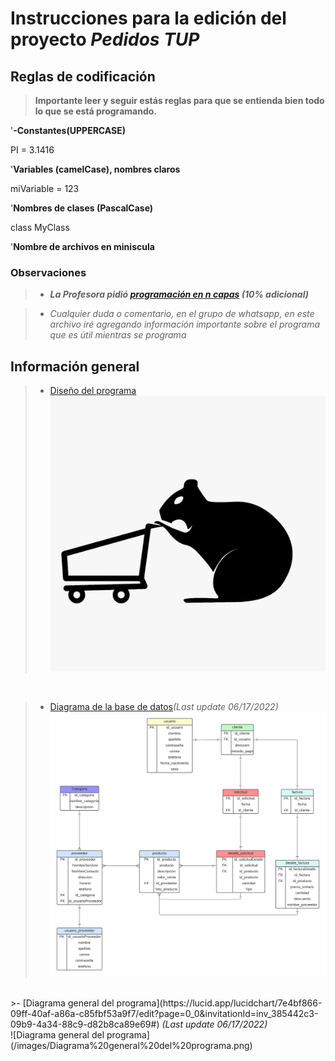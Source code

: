 # Instrucciones para la edición del proyecto <em> Pedidos TUP</em>
## Reglas de codificación
><strong><p>Importante leer y seguir estás reglas para que se entienda bien todo lo que se está programando.</strong><br>
<p>'<strong>-Constantes(UPPERCASE)</strong><br>

PI = 3.1416<br>

'<strong>Variables (camelCase), nombres claros</strong><br>

miVariable = 123<br>

'<strong>Nombres de clases (PascalCase)</strong><br>

class MyClass<br>

'<strong>Nombre de archivos en miniscula</strong></p>
### Observaciones
>- <em><strong>La Profesora pidió [programación en n capas](https://sisbib.unmsm.edu.pe/BIBvIRTUAL/Publicaciones/risi/2010_n2/v7n2/a07v7n2.pdf) (10% adicional)</strong></em>
<em><br>

>- Cualquier duda o comentario, en el grupo de whatsapp, en este archivo iré agregando información importante sobre el programa que es útil mientras se programa</em>
## Información general
>- [Diseño del programa](https://www.figma.com/file/4sVatW6h7w1TdNa7Z1TxdT/Proyecto-Final-HPA3%2FHCI%2FBD?node-id=0%3A1)
![Logo pedidos Tup](/images/678443fb-e5c0-48a1-82f2-403d2de7a157.jpg)
<br>

>- [Diagrama de la base de datos](https://lucid.app/lucidchart/ba2a4e4a-a298-4efb-9b68-065161754fee/edit?page=0_0&invitationId=inv_8252e68d-89ee-419e-8218-4fd0e671d00e#)<em>(Last update 06/17/2022)</em> <br> 
![Diagrama de la base de datos](/images/DIAGRAMAS%20DE%20HPA3.png)
<br>
>- [Diagrama general del programa](https://lucid.app/lucidchart/7e4bf866-09ff-40af-a86a-c85fbf53a9f7/edit?page=0_0&invitationId=inv_385442c3-09b9-4a34-88c9-d82b8ca89e69#)<em> (Last update 06/17/2022)</em> <br>
![Diagrama general del programa](/images/Diagrama%20general%20del%20programa.png)

